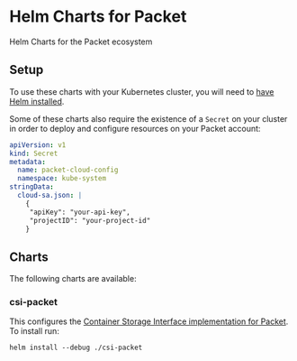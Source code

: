 # Helm Charts for Packet

Helm Charts for the Packet ecosystem

## Setup

To use these charts with your Kubernetes cluster, you will need to [have Helm installed](https://v3.helm.sh/docs/intro/install/).

Some of these charts also require the existence of a `Secret` on your cluster in order to deploy and configure resources on your Packet account:

```yaml
apiVersion: v1
kind: Secret
metadata:
  name: packet-cloud-config
  namespace: kube-system
stringData:
  cloud-sa.json: |
    {
     "apiKey": "your-api-key",
     "projectID": "your-project-id"
    }
```

## Charts

The following charts are available:

### csi-packet

This configures the [Container Storage Interface implementation for Packet](https://github.com/packethost/csi-packet). To install run:

```
helm install --debug ./csi-packet
```